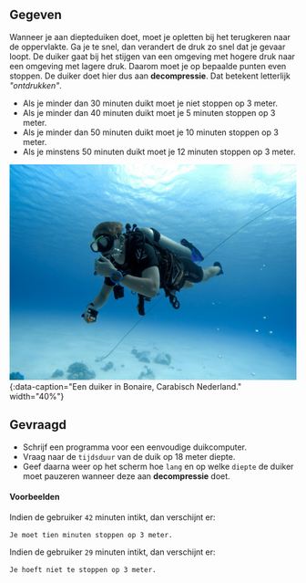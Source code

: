 ## Gegeven
Wanneer je aan diepteduiken doet, moet je opletten bij het terugkeren naar de oppervlakte. Ga je te snel, dan verandert de druk zo snel dat je gevaar loopt. De duiker gaat bij het stijgen van een omgeving met hogere druk naar een omgeving met lagere druk. Daarom moet je op bepaalde punten even stoppen. De duiker doet hier dus aan **decompressie**. Dat betekent letterlijk *"ontdrukken"*. 

*	Als je minder dan 30 minuten duikt moet je niet stoppen op 3 meter.
*	Als je minder dan 40 minuten duikt moet je 5 minuten stoppen op 3 meter.
*	Als je minder dan 50 minuten duikt moet je 10 minuten stoppen op 3 meter.
*	Als je minstens 50 minuten duikt moet je 12 minuten stoppen op 3 meter.


![Een duiker in Bonaire, Carabisch Nederland.](media/jesse-van-vliet.jpg "Foto door Jesse van Vliet op Unsplash."){:data-caption="Een duiker in Bonaire, Carabisch Nederland." width="40%"}

## Gevraagd

* Schrijf een programma voor een eenvoudige duikcomputer. 
* Vraag naar de `tijdsduur` van de duik op 18 meter diepte.
* Geef daarna weer op het scherm hoe `lang` en op welke `diepte` de duiker moet pauzeren wanneer deze aan **decompressie** doet. 

#### Voorbeelden
Indien de gebruiker `42` minuten intikt, dan verschijnt er:

```
Je moet tien minuten stoppen op 3 meter. 
```


Indien de gebruiker `29` minuten intikt, dan verschijnt er:

```
Je hoeft niet te stoppen op 3 meter.
```
